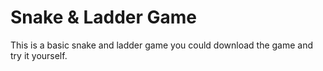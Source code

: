 <h1>Snake & Ladder Game</h1> 

This is a basic snake and ladder game you could download the game and try it yourself.


